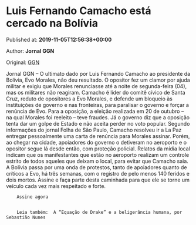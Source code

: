 
# Luis Fernando Camacho está cercado na Bolívia

Published at: **2019-11-05T12:56:38+00:00**

Author: **Jornal GGN**

Original: [GGN](https://jornalggn.com.br/noticia/luiz-fernando-camacho-esta-cercado-na-bolivia/)

Jornal GGN – O ultimato dado por Luis Fernando Camacho ao presidente da Bolívia, Evo Morales, não deu resultado. O opositor fez um clamor por ajuda militar e exigiu que Morales renunciasse até a noite de segunda-feira (04), mas os militares não reagiram.
Camacho é líder do comitê cívico de Santa Cruz, reduto de opositores a Evo Morales, e defende um bloqueio às instituições de governo e nas fronteiras, para paralisar o governo e forçar a renúncia de Evo. Para a oposição, a eleição realizada em 20 de outubro – na qual Morales foi reeleito – teve fraudes. Já o governo diz que a oposição tenta dar um golpe de Estado e não aceita perder no voto popular.
Segundo informações do jornal Folha de São Paulo, Camacho resolveu ir a La Paz entregar pessoalmente uma carta de renúncia para Morales assinar. Porém, ao chegar na cidade, apoiadores do governo o detiveram no aeroporto e o opositor segue lá desde então, com proteção policial.
Relatos da mídia local indicam que os manifestantes que estão no aeroporto realizam um controle estrito de todos aqueles que deixam o local, para evitar que Camacho saia.
A Bolívia passa por uma onda de protestos, tanto de apoiadores quanto de críticos a Evo, há três semanas, com o registro de pelo menos 140 feridos e dois mortos.
Assine e faça parte desta caminhada para que ele se torne um veículo cada vez mais respeitado e forte.

        Assine agora
      

        Leia também:  A “Equação de Drake” e a beligerância humana, por Sebastião Nunes
      
